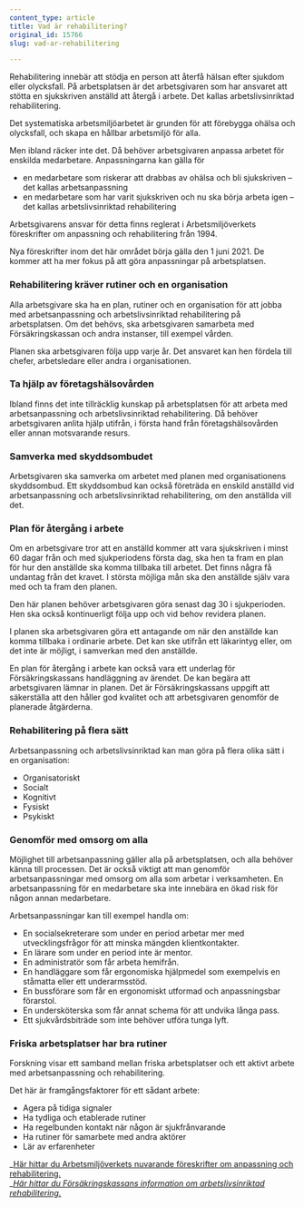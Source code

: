 ```yaml
---
content_type: article
title: Vad är rehabilitering?
original_id: 15766
slug: vad-ar-rehabilitering

---
```


Rehabilitering innebär att stödja en person att återfå hälsan efter sjukdom eller olycksfall. På arbetsplatsen är det arbetsgivaren som har ansvaret att stötta en sjukskriven anställd att återgå i arbete. Det kallas arbetslivsinriktad rehabilitering.

Det systematiska arbetsmiljöarbetet är grunden för att förebygga ohälsa och olycksfall, och skapa en hållbar arbetsmiljö för alla.

Men ibland räcker inte det. Då behöver arbetsgivaren anpassa arbetet för enskilda medarbetare. Anpassningarna kan gälla för

*   en medarbetare som riskerar att drabbas av ohälsa och bli sjukskriven – det kallas arbetsanpassning
*   en medarbetare som har varit sjukskriven och nu ska börja arbeta igen – det kallas arbetslivsinriktad rehabilitering

Arbetsgivarens ansvar för detta finns reglerat i Arbetsmiljöverkets föreskrifter om anpassning och rehabilitering från 1994.

Nya föreskrifter inom det här området börja gälla den 1 juni 2021. De kommer att ha mer fokus på att göra anpassningar på arbetsplatsen.

### Rehabilitering kräver rutiner och en organisation

Alla arbetsgivare ska ha en plan, rutiner och en organisation för att jobba med arbetsanpassning och arbetslivsinriktad rehabilitering på arbetsplatsen. Om det behövs, ska arbetsgivaren samarbeta med Försäkringskassan och andra instanser, till exempel vården.

Planen ska arbetsgivaren följa upp varje år. Det ansvaret kan hen fördela till chefer, arbetsledare eller andra i organisationen.

### Ta hjälp av företagshälsovården

Ibland finns det inte tillräcklig kunskap på arbetsplatsen för att arbeta med arbetsanpassning och arbetslivsinriktad rehabilitering. Då behöver arbetsgivaren anlita hjälp utifrån, i första hand från företagshälsovården eller annan motsvarande resurs.

### Samverka med skyddsombudet

Arbetsgivaren ska samverka om arbetet med planen med organisationens skyddsombud. Ett skyddsombud kan också företräda en enskild anställd vid arbetsanpassning och arbetslivsinriktad rehabilitering, om den anställda vill det.

### Plan för återgång i arbete

Om en arbetsgivare tror att en anställd kommer att vara sjukskriven i minst 60 dagar från och med sjukperiodens första dag, ska hen ta fram en plan för hur den anställde ska komma tillbaka till arbetet. Det finns några få undantag från det kravet. I största möjliga mån ska den anställde själv vara med och ta fram den planen.

Den här planen behöver arbetsgivaren göra senast dag 30 i sjukperioden. Hen ska också kontinuerligt följa upp och vid behov revidera planen.

I planen ska arbetsgivaren göra ett antagande om när den anställde kan komma tillbaka i ordinarie arbete. Det kan ske utifrån ett läkarintyg eller, om det inte är möjligt, i samverkan med den anställde.

En plan för återgång i arbete kan också vara ett underlag för Försäkringskassans handläggning av ärendet. De kan begära att arbetsgivaren lämnar in planen. Det är Försäkringskassans uppgift att säkerställa att den håller god kvalitet och att arbetsgivaren genomför de planerade åtgärderna.

### Rehabilitering på flera sätt

Arbetsanpassning och arbetslivsinriktad kan man göra på flera olika sätt i en organisation:

*   Organisatoriskt
*   Socialt
*   Kognitivt
*   Fysiskt
*   Psykiskt

### Genomför med omsorg om alla

Möjlighet till arbetsanpassning gäller alla på arbetsplatsen, och alla behöver känna till processen. Det är också viktigt att man genomför arbetsanpassningar med omsorg om alla som arbetar i verksamheten. En arbetsanpassning för en medarbetare ska inte innebära en ökad risk för någon annan medarbetare.

Arbetsanpassningar kan till exempel handla om:

*   En socialsekreterare som under en period arbetar mer med utvecklingsfrågor för att minska mängden klientkontakter.
*   En lärare som under en period inte är mentor.
*   En administratör som får arbeta hemifrån.
*   En handläggare som får ergonomiska hjälpmedel som exempelvis en ståmatta eller ett underarmsstöd.
*   En bussförare som får en ergonomiskt utformad och anpassningsbar förarstol.
*   En undersköterska som får annat schema för att undvika långa pass.
*   Ett sjukvårdsbiträde som inte behöver utföra tunga lyft.

### Friska arbetsplatser har bra rutiner

Forskning visar ett samband mellan friska arbetsplatser och ett aktivt arbete med arbetsanpassning och rehabilitering.

Det här är framgångsfaktorer för ett sådant arbete:

*   Agera på tidiga signaler
*   Ha tydliga och etablerade rutiner
*   Ha regelbunden kontakt när någon är sjukfrånvarande
*   Ha rutiner för samarbete med andra aktörer
*   Lär av erfarenheter

_[Här hittar du Arbetsmiljöverkets nuvarande föreskrifter om anpassning och rehabilitering.](https://www.av.se/halsa-och-sakerhet/arbetsanpassning-och-rehabilitering)  
__[Här hittar du Försäkringskassans information om arbetslivsinriktad rehabilitering.](https://www.forsakringskassan.se/!ut/p/z0/hYoxDoMwDADf0iEjSqpu3VDVD7QLYkEOscBNcCLHpN8HqQ_odqc7O9rBjgyNFlDKDOn04Ttv9wK6muutN-6RWZH1_ZxeWEvmSg2Nq589NpDwo5A340A8ak3UKrFQVAid4AqeEikK8WKc7P4s3d_TlthfDuXo4Oc!/)_

